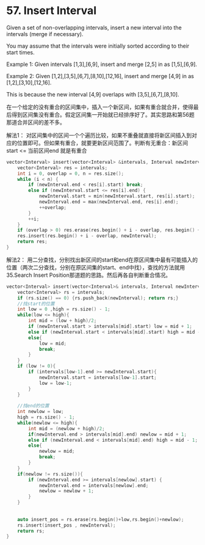 # 57. Insert Interval
Given a set of non-overlapping intervals, insert a new interval into the intervals (merge if necessary).

You may assume that the intervals were initially sorted according to their start times.

Example 1:
Given intervals [1,3],[6,9], insert and merge [2,5] in as [1,5],[6,9].

Example 2:
Given [1,2],[3,5],[6,7],[8,10],[12,16], insert and merge [4,9] in as [1,2],[3,10],[12,16].

This is because the new interval [4,9] overlaps with [3,5],[6,7],[8,10].

在一个给定的没有重合的区间集中，插入一个新区间，如果有重合就合并，使得最后得到区间集没有重合。假定区间集一开始就已经排序好了。其实思路和第56题那道合并区间的差不多。

解法1：
对区间集中的区间一个个遍历比较，如果不重叠就直接将新区间插入到对应的位置即可。但如果有重合，就要更新区间范围了。判断有无重合：新区间start <= 当前区间end 就是有重合
```cpp
vector<Interval> insert(vector<Interval> &intervals, Interval newInterval) {
    vector<Interval> res = intervals;
    int i = 0, overlap = 0, n = res.size();
    while (i < n) {
        if (newInterval.end < res[i].start) break;
        else if (newInterval.start <= res[i].end) {
            newInterval.start = min(newInterval.start, res[i].start);
            newInterval.end = max(newInterval.end, res[i].end);
            ++overlap;
        }
        ++i;
    }
    if (overlap > 0) res.erase(res.begin() + i - overlap, res.begin() + i);
    res.insert(res.begin() + i - overlap, newInterval);
    return res;
}
```

解法2：
用二分查找，分别找出新区间的start和end在原区间集中最有可能插入的位置（两次二分查找，分别在原区间集的start、end中找），查找的方法就用35.Search Insert Position那道题的思路。然后再各自判断重合情况。
```cpp
vector<Interval> insert(vector<Interval>& intervals, Interval newInterval) {
    vector<Interval> rs = intervals;
    if (rs.size() == 0) {rs.push_back(newInterval); return rs;}
    //找start的位置
    int low = 0 ,high = rs.size() - 1;
    while(low <= high){
        int mid = (low + high)/2;
        if (newInterval.start > intervals[mid].start) low = mid + 1;
        else if (newInterval.start < intervals[mid].start) high = mid - 1;
        else{
            low = mid;
            break;
        }
    }
    if (low != 0){
        if (intervals[low-1].end >= newInterval.start){
            newInterval.start = intervals[low-1].start;
            low = low-1;
        }
    }
    
    //找end的位置
    int newlow = low;
    high = rs.size() - 1;
    while(newlow <= high){
        int mid = (newlow + high)/2;
        if(newInterval.end > intervals[mid].end) newlow = mid + 1;
        else if (newInterval.end < intervals[mid].end) high = mid - 1;
        else{
            newlow = mid;
            break;
        }
    }
    if(newlow != rs.size()){
        if (newInterval.end >= intervals[newlow].start) {
            newInterval.end = intervals[newlow].end;
            newlow = newlow + 1;
        }
    }
    
    
    auto insert_pos = rs.erase(rs.begin()+low,rs.begin()+newlow);
    rs.insert(insert_pos , newInterval);
    return rs;
}
```
